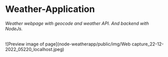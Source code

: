 # Weather-Application
###### Weather webpage with geocode and weather API. And backend with NodeJs.
![Preview image of page](node-weatherapp/public/img/Web capture_22-12-2022_05220_localhost.jpeg)



